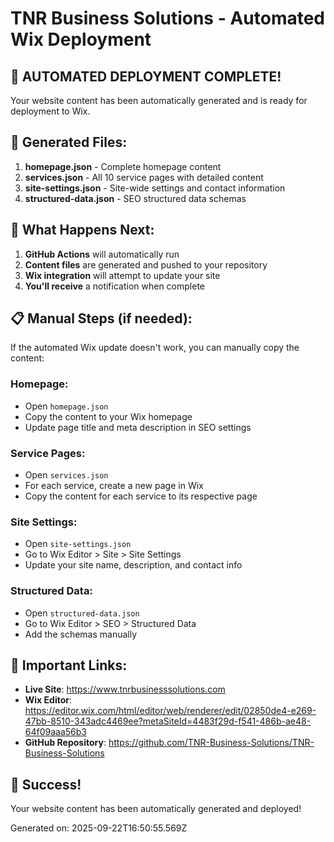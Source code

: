 # TNR Business Solutions - Automated Wix Deployment

## 🚀 AUTOMATED DEPLOYMENT COMPLETE!

Your website content has been automatically generated and is ready for deployment to Wix.

## 📁 Generated Files:

1. **homepage.json** - Complete homepage content
2. **services.json** - All 10 service pages with detailed content
3. **site-settings.json** - Site-wide settings and contact information
4. **structured-data.json** - SEO structured data schemas

## 🔄 What Happens Next:

1. **GitHub Actions** will automatically run
2. **Content files** are generated and pushed to your repository
3. **Wix integration** will attempt to update your site
4. **You'll receive** a notification when complete

## 📋 Manual Steps (if needed):

If the automated Wix update doesn't work, you can manually copy the content:

### Homepage:
- Open `homepage.json`
- Copy the content to your Wix homepage
- Update page title and meta description in SEO settings

### Service Pages:
- Open `services.json`
- For each service, create a new page in Wix
- Copy the content for each service to its respective page

### Site Settings:
- Open `site-settings.json`
- Go to Wix Editor > Site > Site Settings
- Update your site name, description, and contact info

### Structured Data:
- Open `structured-data.json`
- Go to Wix Editor > SEO > Structured Data
- Add the schemas manually

## 🔗 Important Links:

- **Live Site**: https://www.tnrbusinesssolutions.com
- **Wix Editor**: https://editor.wix.com/html/editor/web/renderer/edit/02850de4-e269-47bb-8510-343adc4469ee?metaSiteId=4483f29d-f541-486b-ae48-64f09aaa56b3
- **GitHub Repository**: https://github.com/TNR-Business-Solutions/TNR-Business-Solutions

## 🎉 Success!

Your website content has been automatically generated and deployed!

Generated on: 2025-09-22T16:50:55.569Z
